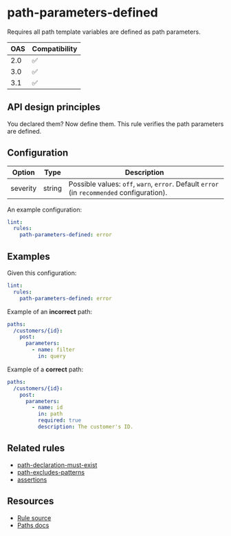 # path-parameters-defined

Requires all path template variables are defined as path parameters.

|OAS|Compatibility|
|---|---|
|2.0|✅|
|3.0|✅|
|3.1|✅|


## API design principles

You declared them?
Now define them.
This rule verifies the path parameters are defined.

## Configuration


|Option|Type|Description|
|---|---|---|
|severity|string|Possible values: `off`, `warn`, `error`. Default `error` (in `recommended` configuration). |

An example configuration:

```yaml
lint:
  rules:
    path-parameters-defined: error
```

## Examples


Given this configuration:

```yaml
lint:
  rules:
    path-parameters-defined: error
```

Example of an **incorrect** path:

```yaml
paths:
  /customers/{id}:
    post:
      parameters:
        - name: filter
          in: query
```

Example of a **correct** path:

```yaml
paths:
  /customers/{id}:
    post:
      parameters:
        - name: id
          in: path
          required: true
          description: The customer's ID.
```

## Related rules

- [path-declaration-must-exist](./path-declaration-must-exist.md)
- [path-excludes-patterns](./path-excludes-patterns.md)
- [assertions](./assertions.md)

## Resources

- [Rule source](https://github.com/Redocly/redocly-cli/blob/master/packages/core/src/rules/common/path-params-defined.ts)
- [Paths docs](https://redocly.com/docs/openapi-visual-reference/paths/)
